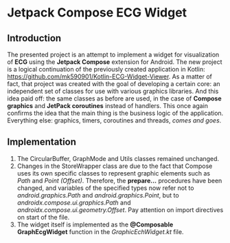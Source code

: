 # Jetpack Compose ECG Widget

## Introduction

The presented project is an attempt to implement a widget for visualization of __ECG__ using the __Jetpack Compose__ extension for Android.
The new project is a logical continuation of the previously created application in Kotlin: https://github.com/mk590901/Kotlin-ECG-Widget-Viewer. As a matter of fact, that project was created with the goal of developing a certain core: an independent set of classes for use with various graphics libraries. And this idea paid off: the same classes as before are used, in the case of __Compose graphics__ and __JetPack coroutines__ instead of handlers. This once again confirms the idea that the main thing is the business logic of the application. Everything else: graphics, timers, coroutines and threads, _comes and goes_.

## Implementation

1) The CircularBuffer, GraphMode and Utils classes remained unchanged.
2) Changes in the StoreWrapper class are due to the fact that Compose uses its own specific classes to represent graphic elements such as _Path_ and _Point (Offset)_. Therefore, the __prepare...__ procedures have been changed, and variables of the specified types now refer not to _android.graphics.Path_ and _android.graphics.Point_, but to _androidx.compose.ui.graphics.Path_ and _androidx.compose.ui.geometry.Offset_. Pay attention on import directives on start of the file.
3) The widget itself is implemented as the __@Composable GraphEcgWidget__ function in the _GraphicEchWidget.kt_ file.

